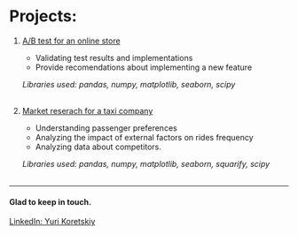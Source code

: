 # Projects:

1. [A/B test for an online store](https://github.com/yurikoretskiy/ab_test_online_shop)
    - Validating test results and implementations
    - Provide recomendations about implementing a new feature
    
    *Libraries used: pandas, numpy, matplotlib, seaborn, scipy*<br><br>
    
2. [Market reserach for a taxi company](https://github.com/yurikoretskiy/taxi_market_research)
    - Understanding passenger preferences 
    - Analyzing the impact of external factors on rides frequency
    - Analyzing data about competitors.
    
    *Libraries used: pandas, numpy, matplotlib, seaborn, squarify, scipy*<br><br>

***
#### Glad to keep in touch.
[LinkedIn: Yuri Koretskiy](https://www.linkedin.com/in/yurikoretskiy/)

